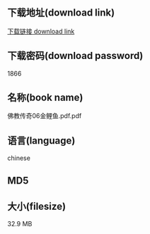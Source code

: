 ## 下载地址(download link)
[下载链接 download link](https://tutu365.netlify.app/?s=%E4%BD%9B%E6%95%99%E4%BC%A0%E5%A5%8706%E9%87%91%E9%B2%A4%E9%B1%BC.pdf)

## 下载密码(download password)
1866

## 名称(book name)
佛教传奇06金鲤鱼.pdf.pdf

## 语言(language)
chinese

## MD5


## 大小(filesize)
32.9 MB

